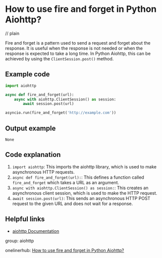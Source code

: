# How to use fire and forget in Python Aiohttp?
// plain

Fire and forget is a pattern used to send a request and forget about the response. It is useful when the response is not needed or when the response is expected to take a long time. In Python Aiohttp, this can be achieved by using the `ClientSession.post()` method.

## Example code

```python
import aiohttp

async def fire_and_forget(url):
    async with aiohttp.ClientSession() as session:
        await session.post(url)

asyncio.run(fire_and_forget('http://example.com'))
```

## Output example

```
None
```

## Code explanation


1. `import aiohttp`: This imports the aiohttp library, which is used to make asynchronous HTTP requests.
2. `async def fire_and_forget(url):`: This defines a function called `fire_and_forget` which takes a URL as an argument.
3. `async with aiohttp.ClientSession() as session:`: This creates an asynchronous client session, which is used to make the HTTP request.
4. `await session.post(url)`: This sends an asynchronous HTTP POST request to the given URL and does not wait for a response.

## Helpful links

- [aiohttp Documentation](https://docs.aiohttp.org/en/stable/)

group: aiohttp

onelinerhub: [How to use fire and forget in Python Aiohttp?](https://onelinerhub.com/python-aiohttp/how-to-use-fire-and-forget-in-python-aiohttp)